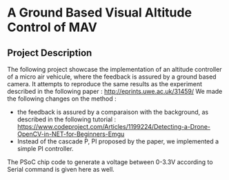# A Ground Based Visual Altitude Control of MAV

## Project Description
The following project showcase the implementation of an altitude controller of a micro air vehicule, where the feedback is assured by a ground based camera.
It attempts to reproduce the same results as the experiment described in the following paper : http://eprints.uwe.ac.uk/31459/
We made the following changes on the method :
* the feedback is assured by a comparaison with the background, as described in the following tutorial :
 https://www.codeproject.com/Articles/1199224/Detecting-a-Drone-OpenCV-in-NET-for-Beginners-Emgu
* Instead of the cascade P, PI proposed by the paper, we implemented a simple PI controller.

The PSoC chip code to generate a voltage between 0-3.3V according to Serial command is given here as well. 
